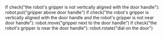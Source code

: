 

If check("the robot's gripper is not vertically aligned with the door handle"):
    robot.put("gripper above door handle")
if check("the robot's gripper is vertically aligned with the door handle and the robot's gripper is not near door handle"):
    robot.move("gripper next to the door handle")
if check("the robot's gripper is near the door handle"):
    robot.rotate("dial on the door")
